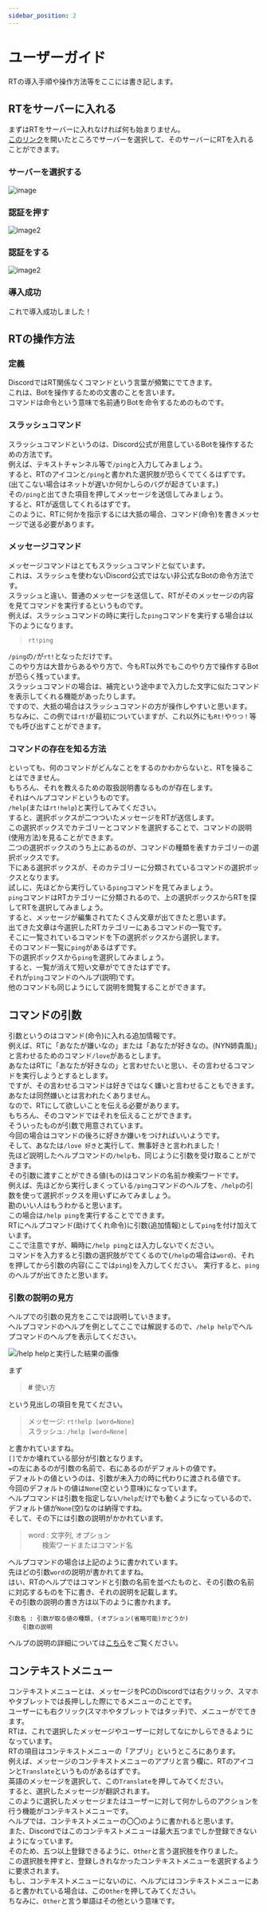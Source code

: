 ```yaml
---
sidebar_position: 2
---
```


# ユーザーガイド
RTの導入手順や操作方法等をここには書き記します。

## RTをサーバーに入れる
まずはRTをサーバーに入れなければ何も始まりません。  
[このリンク](https://app.dissoku.net/api/bots/716496407212589087/invite)を開いたところでサーバーを選択して、そのサーバーにRTを入れることができます。

### サーバーを選択する
![image](/img/invite/1.jpg)

### 認証を押す
![image2](/img/invite/2.jpg)

### 認証をする
![image2](/img/invite/3.jpg)

### 導入成功
これで導入成功しました！

## RTの操作方法
### 定義
DiscordではRT関係なくコマンドという言葉が頻繁にでてきます。  
これは、Botを操作するための文書のことを言います。  
コマンドは命令という意味で名前通りBotを命令するためのものです。
### スラッシュコマンド
スラッシュコマンドというのは、Discord公式が用意しているBotを操作するための方法です。  
例えば、テキストチャンネル等で`/ping`と入力してみましょう。  
すると、RTのアイコンと`/ping`と書かれた選択肢が恐らくでてくるはずです。  
(出てこない場合はネットが遅いか何かしらのバグが起きています。)  
その`/ping`と出てきた項目を押してメッセージを送信してみましょう。  
すると、RTが返信してくれるはずです。  
このように、RTに何かを指示するには大抵の場合、コマンド(命令)を書きメッセージで送る必要があります。
### メッセージコマンド
メッセージコマンドはとてもスラッシュコマンドと似ています。  
これは、スラッシュを使わないDiscord公式ではない非公式なBotの命令方法です。  
スラッシュと違い、普通のメッセージを送信して、RTがそのメッセージの内容を見てコマンドを実行するというものです。  
例えば、スラッシュコマンドの時に実行した`ping`コマンドを実行する場合は以下のようになります。  
> `rt!ping`

`/ping`の`/`が`rt!`となっただけです。  
このやり方は大昔からあるやり方で、今もRT以外でもこのやり方で操作するBotが恐らく残っています。  
スラッシュコマンドの場合は、補完という途中まで入力した文字に似たコマンドを表示してくれる機能があったりします。  
ですので、大抵の場合はスラッシュコマンドの方が操作しやすいと思います。  
ちなみに、この例では`rt!`が最初についていますが、これ以外にも`Rt!`や`りつ！`等でも呼び出すことができます。
### コマンドの存在を知る方法
といっても、何のコマンドがどんなことをするのかわからないと、RTを操ることはできません。  
もちろん、それを教えるための取扱説明書なるものが存在します。  
それはヘルプコマンドというものです。  
`/help`(または`rt!help`)と実行してみてください。  
すると、選択ボックスが二つついたメッセージをRTが送信します。  
この選択ボックスでカテゴリーとコマンドを選択することで、コマンドの説明(使用方法)を見ることができます。  
二つの選択ボックスのうち上にあるのが、コマンドの種類を表すカテゴリーの選択ボックスです。  
下にある選択ボックスが、そのカテゴリーに分類されているコマンドの選択ボックスとなります。  
試しに、先ほどから実行している`ping`コマンドを見てみましょう。  
`ping`コマンドはRTカテゴリーに分類されるので、上の選択ボックスからRTを探してRTを選択してみましょう。  
すると、メッセージが編集されてたくさん文章が出てきたと思います。  
出てきた文章は今選択したRTカテゴリーにあるコマンドの一覧です。  
そこに一覧されているコマンドを下の選択ボックスから選択します。  
そのコマンド一覧に`ping`があるはずです。  
下の選択ボックスから`ping`を選択してみましょう。  
すると、一覧が消えて短い文章がでてきたはずです。  
それが`ping`コマンドのヘルプ(説明)です。  
他のコマンドも同じようにして説明を閲覧することができます。

## コマンドの引数
引数というのはコマンド(命令)に入れる追加情報です。  
例えば、RTに「あなたが嫌いなの」または「あなたが好きなの。(NYN姉貴風)」と言わせるためのコマンド`/love`があるとします。  
あなたはRTに「あなたが好きなの」と言わせたいと思い、その言わせるコマンドを実行しようとするとします。  
ですが、その言わせるコマンドは好きではなく嫌いと言わせることもできます。  
あなたは同然嫌いとは言われたくありません。  
なので、RTにして欲しいことを伝える必要があります。  
もちろん、そのコマンドではそれを伝えることができます。  
そういったものが引数で用意されています。  
今回の場合はコマンドの後ろに好きか嫌いをつければいいようです。  
そして、あなたは`/love 好き`と実行して、無事好きと言われました！  
先ほど説明したヘルプコマンドの`/help`も、同じように引数を受け取ることができます。  
その引数に渡すことができる値(もの)はコマンドの名前か検索ワードです。  
例えば、先ほどから実行しまくっている`/ping`コマンドのヘルプを、`/help`の引数を使って選択ボックスを用いずにみてみましょう。  
勘のいい人はもうわかると思います。  
この場合は`/help ping`を実行することでできます。  
RTにヘルプコマンド(助けてくれ命令)に引数(追加情報)として`ping`を付け加えています。  
ここで注意ですが、瞬時に`/help ping`とは入力しないでください。  
コマンドを入力すると引数の選択肢がでてくるので(`/help`の場合は`word`)、それを押してから引数の内容(ここでは`ping`)を入力してください。
実行すると、`ping`のヘルプが出てきたと思います。
### 引数の説明の見方
ヘルプでの引数の見方をここでは説明していきます。  
ヘルプコマンドのヘルプを例としてここでは解説するので、`/help help`でヘルプコマンドのヘルプを表示してください。  

![`/help help`と実行した結果の画像](/img/help_help.png)  

まず
> **#** 使い方

という見出しの項目を見てください。  
> メッセージ: `rt!help [word=None]`  
スラッシュ: `/help [word=None]`

と書かれていますね。  
`[]`でかか壊れている部分が引数となります。  
`=`の左にあるのが引数の名前で、右にあるのがデフォルトの値です。  
デフォルトの値というのは、引数が未入力の時に代わりに渡される値です。  
今回のデフォルトの値は`None`(空という意味)になっています。  
ヘルプコマンドは引数を指定しない`/help`だけでも動くようになっているので、デフォルト値が`None`(空)なのは納得ですね。  
そして、その下には引数の説明がかかれています。
> word : 文字列, オプション  
　　検索ワードまたはコマンド名

ヘルプコマンドの場合は上記のように書かれています。  
先ほどの引数`word`の説明が書かれてますね。  
はい、RTのヘルプではコマンドと引数の名前を並べたものと、その引数の名前に対応するものを下に書き、それの説明を記載します。  
その引数の説明の書き方は以下のように書かれます。
```
引数名 : 引数が取る値の種類, (オプション(省略可能)かどうか)
    引数の説明
```
ヘルプの説明の詳細については[こちら](./reference/help)をご覧ください。

## コンテキストメニュー
コンテキストメニューとは、メッセージをPCのDiscordでは右クリック、スマホやタブレットでは長押しした際にでるメニューのことです。  
ユーザーにも右クリック(スマホやタブレットではタッチ)で、メニューがでてきます。  
RTは、これで選択したメッセージやユーザーに対してなにかしらできるようになっています。  
RTの項目はコンテキストメニューの「アプリ」というところにあります。  
例えば、メッセージのコンテキストメニューのアプリと言う欄に、RTのアイコンと`Translate`というものがあるはずです。  
英語のメッセージを選択して、この`Translate`を押してみてください。  
すると、選択したメッセージが翻訳されます。  
このように選択したメッセージまたはユーザーに対して何かしらのアクションを行う機能がコンテキストメニューです。  
ヘルプでは、コンテキストメニューの〇〇のように書かれると思います。  
また、Discordではこのコンテキストメニューは最大五つまでしか登録できないようになっています。  
そのため、五つ以上登録できるように、`Other`と言う選択肢を作りました。  
この選択肢を押すと、登録しきれなかったコンテキストメニューを選択するように要求されます。  
もし、コンテキストメニューにないのに、ヘルプにはコンテキストメニューにあると書かれている場合は、この`Other`を押してみてください。  
ちなみに、`Other`と言う単語はその他という意味です。